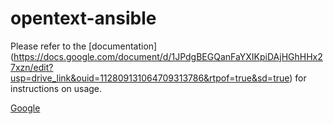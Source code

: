 # opentext-ansible

Please refer to the [documentation] (https://docs.google.com/document/d/1JPdgBEGQanFaYXIKpiDAjHGhHHx27xzn/edit?usp=drive_link&ouid=112809131064709313786&rtpof=true&sd=true) for instructions on usage. 

[Google](https://www.google.com)
